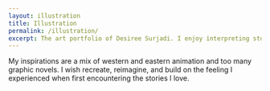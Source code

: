 ```yaml
---
layout: illustration
title: Illustration
permalink: /illustration/
excerpt: The art portfolio of Desiree Surjadi. I enjoy interpreting stories and am inspired by graphic novels and animation from around the world.
---
```


My inspirations are a mix of western and eastern animation and too many graphic novels. I wish recreate, reimagine, and build on the feeling I experienced when first encountering the stories I love.